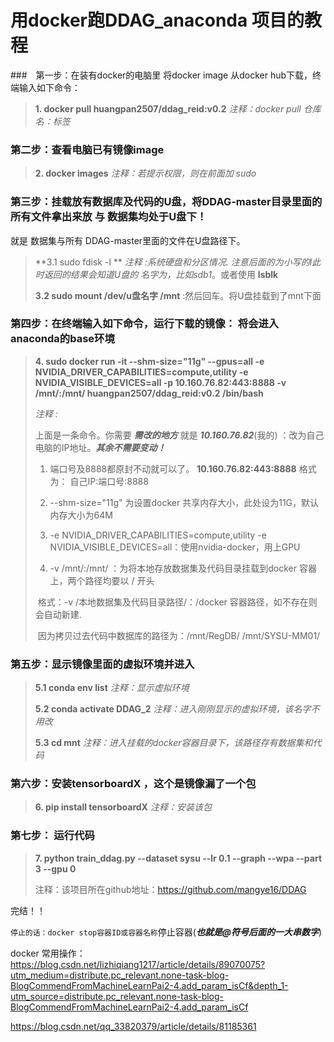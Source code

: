 #  用docker跑DDAG_anaconda 项目的教程

###　第一步：在装有docker的电脑里 将docker  image 从docker hub下载，终端输入如下命令：        

> **1. docker pull huangpan2507/ddag_reid:v0.2**                *注释：docker pull   仓库名：标签*
>
> 



### 第二步：查看电脑已有镜像image

> **2. docker images**                                                                   *注释：若提示权限，则在前面加 sudo*



### 第三步：挂载放有数据库及代码的U盘，将DDAG-master目录里面的所有文件拿出来放  与 数据集均处于U盘下！

就是 数据集与所有 DDAG-master里面的文件在U盘路径下。

> **3.1  sudo fdisk  -l **             *注释 :系统硬盘和分区情况. 注意后面的为小写的l此时返回的结果会知道U盘的 名字为，比如sdb1*。或者使用 **lsblk**
>
> **3.2  sudo mount  /dev/u盘名字   /mnt**     :然后回车。将U盘挂载到了mnt下面



### 第四步：在终端输入如下命令，运行下载的镜像：   将会进入anaconda的base环境                                                                

> **4. sudo docker run -it --shm-size="11g" --gpus=all -e  NVIDIA_DRIVER_CAPABILITIES=compute,utility -e NVIDIA_VISIBLE_DEVICES=all  -p 10.160.76.82:443:8888 -v  /mnt/:/mnt/ huangpan2507/ddag_reid:v0.2    /bin/bash**
>
> *注释 :*
>
> 上面是一条命令。你需要 ***需改的地方*** 就是 ***10.160.76.82***(我的) ：改为自己电脑的IP地址。***其余不需要变动！***
>
> 1. 端口号及8888都原封不动就可以了。 **10.160.76.82:443:8888**     格式为：  自己IP:端口号:8888
>
> 2. --shm-size="11g" 为设置docker 共享内存大小，此处设为11G，默认内存大小为64M
>
> 3. -e  NVIDIA_DRIVER_CAPABILITIES=compute,utility -e NVIDIA_VISIBLE_DEVICES=all：使用nvidia-docker，用上GPU
>
> 4. -v  /mnt/:/mnt/ ：为将本地存放数据集及代码目录挂载到docker 容器上，两个路径均要以 / 开头
>
> ​      格式：-v   /本地数据集及代码目录路径/：/docker 容器路径，如不存在则会自动新建.
>
> ​       因为拷贝过去代码中数据库的路径为：/mnt/RegDB/    /mnt/SYSU-MM01/   



### 第五步：显示镜像里面的虚拟环境并进入

> **5.1  conda env list**                                        *注释：显示虚拟环境*
>
> **5.2  conda activate DDAG_2**                      *注释：进入刚刚显示的虚拟环境，该名字不用改*
>
> **5.3  cd mnt**                                                    *注释：进入挂载的docker容器目录下，该路径存有数据集和代码*



### 第六步：安装tensorboardX ，这个是镜像漏了一个包

> **6. pip install tensorboardX**                   *注释：安装该包*



### 第七步： 运行代码

> **7.  python train_ddag.py --dataset sysu --lr 0.1 --graph --wpa --part 3 --gpu 0**
>
> 
>
> 注释：该项目所在github地址：https://github.com/mangye16/DDAG  

完结！！

`停止的话：docker stop容器ID或容器名称`停止容器(***也就是@符号后面的一大串数字***)



docker 常用操作： https://blog.csdn.net/lizhiqiang1217/article/details/89070075?utm_medium=distribute.pc_relevant.none-task-blog-BlogCommendFromMachineLearnPai2-4.add_param_isCf&depth_1-utm_source=distribute.pc_relevant.none-task-blog-BlogCommendFromMachineLearnPai2-4.add_param_isCf

https://blog.csdn.net/qq_33820379/article/details/81185361



